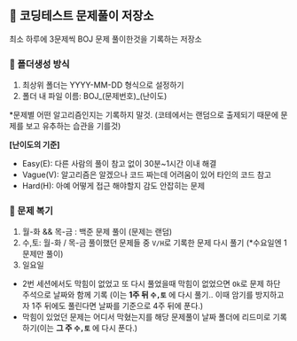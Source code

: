 ## 📌 코딩테스트 문제풀이 저장소
최소 하루에 3문제씩 BOJ 문제 풀이한것을 기록하는 저장소

### 💌 폴더생성 방식
1. 최상위 폴더는 YYYY-MM-DD 형식으로 설정하기
2. 폴더 내 파일 이름: BOJ_(문제번호)_(난이도)

*문제별 어떤 알고리즘인지는 기록하지 말것. (코테에서는 랜덤으로 출제되기 때문에 문제를 보고 유추하는 습관을 기를것)

**[난이도의 기준]**
- Easy(E): 다른 사람의 풀이 참고 없이 30분~1시간 이내 해결 
- Vague(V): 알고리즘은 알겠으나 코드 짜는데 어려움이 있어 타인의 코드 참고
- Hard(H): 아예 어떻게 접근 해야할지 감도 안잡히는 문제 

### 🥶 문제 복기 
1. 월-화 && 목-금 : 백준 문제 풀이 (문제는 랜덤)
2. 수,토: 월-화 / 목-금 풀이했던 문제들 중 `V/H`로 기록한 문제 다시 풀기 (*수요일엔 1문제만 풀이)  
3. 일요일
- 2번 세션에서도 막힘이 없었고 또 다시 풀었을때 막힘이 없었으면 `Ok`로 문제 하단 주석으로 날짜와 함께 기록 (이는 **1주 뒤 `수,토`** 에 다시 풀기.. 이때 암기를 방지하고자 1주 뒤에도 풀린다면 날짜를 기준으로 4주 뒤에 푼다.)
- 막힘이 있었던 문제는 어디서 막혔는지를 해당 문제풀이 날짜 폴더에 리드미로 기록하기(이는 **그 주 `수,토`** 에 다시 푼다.)